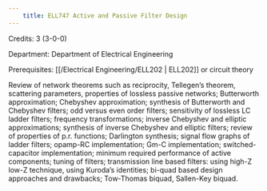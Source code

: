 ```yaml
---
    title: ELL747 Active and Passive Filter Design
---
```

Credits: 3 (3-0-0)

Department: Department of Electrical Engineering

Prerequisites: [[/Electrical Engineering/ELL202 | ELL202]] or circuit theory

Review of network theorems such as reciprocity, Tellegen’s theorem, scattering parameters, properties of lossless passive networks; Butterworth approximation; Chebyshev approximation; synthesis of Butterworth and Chebyshev filters; odd versus even order filters; sensitivity of lossless LC ladder filters; frequency transformations; inverse Chebyshev and elliptic approximations; synthesis of inverse Chebyshev and elliptic filters; review of properties of p.r. functions; Darlington synthesis; signal flow graphs of ladder filters; opamp-RC implementation; Gm-C implementation; switched- capacitor implementation; minimum required performance of active components; tuning of filters; transmission line based filters: using high-Z low-Z technique, using Kuroda’s identities; bi-quad based design approaches and drawbacks; Tow-Thomas biquad, Sallen-Key biquad.